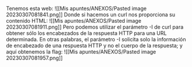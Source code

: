 Tenemos esta web:
![[Mis apuntes/ANEXOS/Pasted image 20230307081841.png]]
Donde si hacemos un curl nos proporciona su contenido HTML:
![[Mis apuntes/ANEXOS/Pasted image 20230307081911.png]]
Pero podemos utilizar el parámetro -I de curl para obtener sólo los encabezados de la respuesta HTTP para una URL determinada. En otras palabras, el parámetro -I solicita solo la información de encabezado de una respuesta HTTP y no el cuerpo de la respuesta; y aquí obtenemos la flag:
![[Mis apuntes/ANEXOS/Pasted image 20230307081957.png]]

